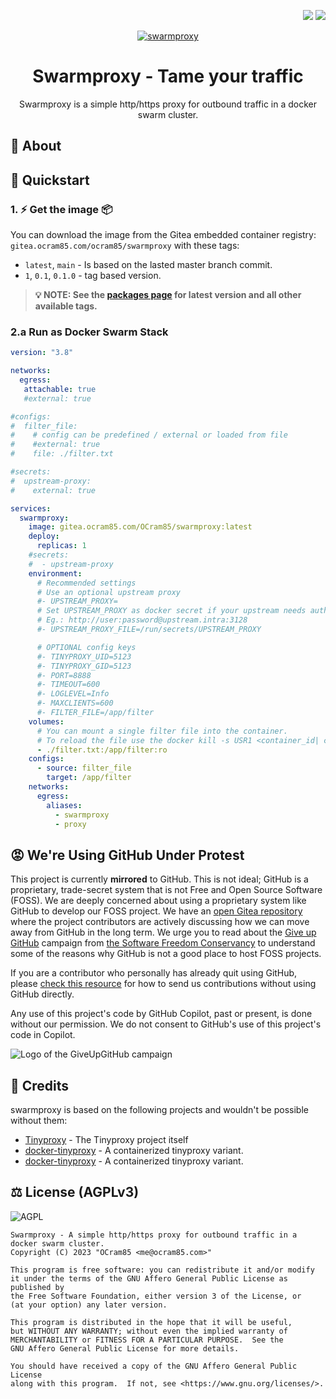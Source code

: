 <p align="right">
  <img src="http://forthebadge.com/images/badges/built-with-love.svg">
  <img src="http://forthebadge.com/images/badges/for-you.svg">
</p>

<p align="center">
  <a href="https://gitea.ocram85.com/OCram85/swarmproxy/">
    <img
      src="/OCram85/swarmproxy/raw/branch/main/assets/social-logo.png"
      alt="swarmproxy"
    >
  </a>
</p>

<h1 align="center">
  Swarmproxy - Tame your traffic
</h1>

<p align="center">
  Swarmproxy is a simple http/https proxy for outbound traffic in a docker swarm cluster.
</p>

## :book: About

## 🤖 Quickstart

### 1. ⚡ Get the image 📦

You can download the image from the Gitea embedded container registry: `gitea.ocram85.com/ocram85/swarmproxy` with these tags:

- `latest`, `main` - Is based on the lasted master branch commit.
- `1`, `0.1`, `0.1.0` - tag based version.

> **💡 NOTE: See the [packages page](https://gitea.ocram85.com/OCram85/-/packages/container/swarmproxy/latest) for latest version and all other available tags.**

### 2.a Run as Docker Swarm Stack

```yaml
version: "3.8"

networks:
  egress:
   attachable: true
   #external: true

#configs:
#  filter_file:
#    # config can be predefined / external or loaded from file
#    #external: true
#    file: ./filter.txt

#secrets:
#  upstream-proxy:
#    external: true

services:
  swarmproxy:
    image: gitea.ocram85.com/OCram85/swarmproxy:latest
    deploy:
      replicas: 1
    #secrets:
    #  - upstream-proxy
    environment:
      # Recommended settings
      # Use an optional upstream proxy
      #- UPSTREAM_PROXY=
      # Set UPSTREAM_PROXY as docker secret if your upstream needs authentication
      # Eg.: http://user:password@upstream.intra:3128
      #- UPSTREAM_PROXY_FILE=/run/secrets/UPSTREAM_PROXY

      # OPTIONAL config keys
      #- TINYPROXY_UID=5123
      #- TINYPROXY_GID=5123
      #- PORT=8888
      #- TIMEOUT=600
      #- LOGLEVEL=Info
      #- MAXCLIENTS=600
      #- FILTER_FILE=/app/filter
    volumes:
      # You can mount a single filter file into the container.
      # To reload the file use the docker kill -s USR1 <container_id| container_name> command.
      - ./filter.txt:/app/filter:ro
    configs:
      - source: filter_file
        target: /app/filter
    networks:
      egress:
        aliases:
          - swarmproxy
          - proxy


```

## 😡 We're Using GitHub Under Protest

This project is currently **mirrored** to GitHub. This is not ideal; GitHub is a
proprietary, trade-secret system that is not Free and Open Source Software
(FOSS). We are deeply concerned about using a proprietary system like GitHub
to develop our FOSS project. We have an
[open Gitea repository ](https://gitea.ocram85.com/OCram85/swarmproxy/issues) where the
project contributors are actively discussing how we can move away from GitHub
in the long term. We urge you to read about the
[Give up GitHub](https://GiveUpGitHub.org) campaign from
[the Software Freedom Conservancy](https://sfconservancy.org) to understand
some of the reasons why GitHub is not a good place to host FOSS projects.

If you are a contributor who personally has already quit using GitHub, please
[check this resource](https://gitea.ocram85.com/OCram85/swarmproxy) for how to send us contributions without
using GitHub directly.

Any use of this project's code by GitHub Copilot, past or present, is done
without our permission.  We do not consent to GitHub's use of this project's
code in Copilot.

![Logo of the GiveUpGitHub campaign](https://sfconservancy.org/img/GiveUpGitHub.png)

## 🙏 Credits

swarmproxy is based on the following projects and wouldn't be possible without them:

- [Tinyproxy](https://github.com/tinyproxy/tinyproxy) - The Tinyproxy project itself
- [docker-tinyproxy](https://github.com/kalaksi/docker-tinyproxy) - A containerized tinyproxy variant.
- [docker-tinyproxy](https://github.com/ajoergensen/docker-tinyproxy) - A containerized tinyproxy variant.

## ⚖️ License (AGPLv3)

![AGPL](https://www.gnu.org/graphics/agplv3-155x51.png)

```
Swarmproxy - A simple http/https proxy for outbound traffic in a docker swarm cluster.
Copyright (C) 2023 "OCram85 <me@ocram85.com>"

This program is free software: you can redistribute it and/or modify
it under the terms of the GNU Affero General Public License as published by
the Free Software Foundation, either version 3 of the License, or
(at your option) any later version.

This program is distributed in the hope that it will be useful,
but WITHOUT ANY WARRANTY; without even the implied warranty of
MERCHANTABILITY or FITNESS FOR A PARTICULAR PURPOSE.  See the
GNU Affero General Public License for more details.

You should have received a copy of the GNU Affero General Public License
along with this program.  If not, see <https://www.gnu.org/licenses/>.
```
